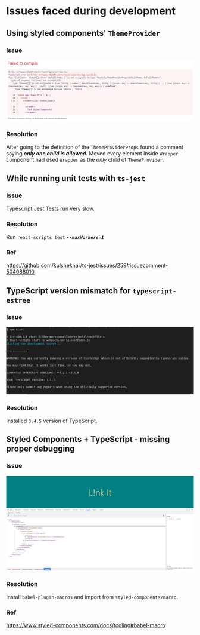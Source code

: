 # Issues faced during development

## Using styled components' `ThemeProvider`

### Issue

![Error while using styled components' ThemeProvider](./issues/UsingThemeProvider-StyledComponents.png)

### Resolution

After going to the definition of the `ThemeProviderProps` found a comment saying **_only one child is allowed_**. Moved every element inside `Wrapper` component nad used `Wrapper` as the _only_ child of `ThemeProvider`.

## While running unit tests with `ts-jest`

### Issue

Typescript Jest Tests run very slow.

### Resolution

Run `react-scripts test` _**`--maxWorkers=1`**_

### Ref

https://github.com/kulshekhar/ts-jest/issues/259#issuecomment-504088010


## TypeScript version mismatch for `typescript-estree`

### Issue

![TypeScript version mismatch](./issues/TypescriptVersionMismatch.png)

### Resolution

Installed `3.4.5` version of TypeScript.

## Styled Components + TypeScript - missing proper debugging

### Issue

![Styled Components + TypeScript - missing proper debugging](./issues/TypeScriptStyledComponentsDebuggingIssue.png)

### Resolution

Install `babel-plugin-macros` and import from `styled-components/macro`.

### Ref

https://www.styled-components.com/docs/tooling#babel-macro
